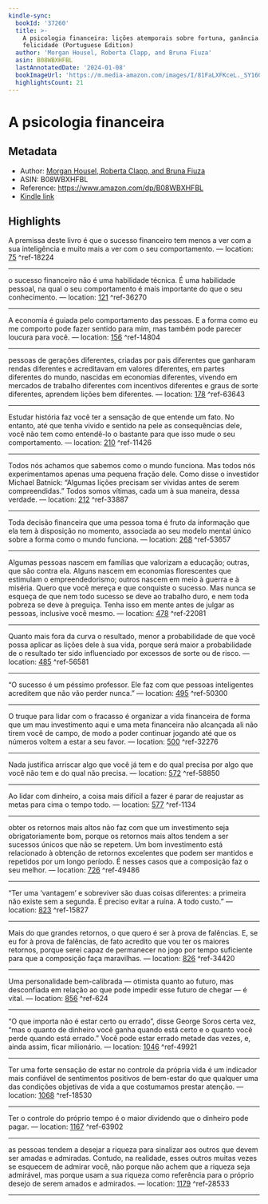 ```yaml
---
kindle-sync:
  bookId: '37260'
  title: >-
    A psicologia financeira: lições atemporais sobre fortuna, ganância e
    felicidade (Portuguese Edition)
  author: 'Morgan Housel, Roberta Clapp, and Bruna Fiuza'
  asin: B08WBXHFBL
  lastAnnotatedDate: '2024-01-08'
  bookImageUrl: 'https://m.media-amazon.com/images/I/81FaLXFKceL._SY160.jpg'
  highlightsCount: 21
---
```

# A psicologia financeira
## Metadata
* Author: [Morgan Housel, Roberta Clapp, and Bruna Fiuza](https://www.amazon.comundefined)
* ASIN: B08WBXHFBL
* Reference: https://www.amazon.com/dp/B08WBXHFBL
* [Kindle link](kindle://book?action=open&asin=B08WBXHFBL)

## Highlights
A premissa deste livro é que o sucesso financeiro tem menos a ver com a sua inteligência e muito mais a ver com o seu comportamento. — location: [75](kindle://book?action=open&asin=B08WBXHFBL&location=75) ^ref-18224

---
o sucesso financeiro não é uma habilidade técnica. É uma habilidade pessoal, na qual o seu comportamento é mais importante do que o seu conhecimento. — location: [121](kindle://book?action=open&asin=B08WBXHFBL&location=121) ^ref-36270

---
A economia é guiada pelo comportamento das pessoas. E a forma como eu me comporto pode fazer sentido para mim, mas também pode parecer loucura para você. — location: [156](kindle://book?action=open&asin=B08WBXHFBL&location=156) ^ref-14804

---
pessoas de gerações diferentes, criadas por pais diferentes que ganharam rendas diferentes e acreditavam em valores diferentes, em partes diferentes do mundo, nascidas em economias diferentes, vivendo em mercados de trabalho diferentes com incentivos diferentes e graus de sorte diferentes, aprendem lições bem diferentes. — location: [178](kindle://book?action=open&asin=B08WBXHFBL&location=178) ^ref-63643

---
Estudar história faz você ter a sensação de que entende um fato. No entanto, até que tenha vivido e sentido na pele as consequências dele, você não tem como entendê-lo o bastante para que isso mude o seu comportamento. — location: [210](kindle://book?action=open&asin=B08WBXHFBL&location=210) ^ref-11426

---
Todos nós achamos que sabemos como o mundo funciona. Mas todos nós experimentamos apenas uma pequena fração dele. Como disse o investidor Michael Batnick: “Algumas lições precisam ser vividas antes de serem compreendidas.” Todos somos vítimas, cada um à sua maneira, dessa verdade. — location: [212](kindle://book?action=open&asin=B08WBXHFBL&location=212) ^ref-33887

---

Toda decisão financeira que uma pessoa toma é fruto da informação que ela tem à disposição no momento, associada ao seu modelo mental único sobre a forma como o mundo funciona. — location: [268](kindle://book?action=open&asin=B08WBXHFBL&location=268) ^ref-53657

---

Algumas pessoas nascem em famílias que valorizam a educação; outras, que são contra ela. Alguns nascem em economias florescentes que estimulam o empreendedorismo; outros nascem em meio à guerra e à miséria. Quero que você mereça e que conquiste o sucesso. Mas nunca se esqueça de que nem todo sucesso se deve ao trabalho duro, e nem toda pobreza se deve à preguiça. Tenha isso em mente antes de julgar as pessoas, inclusive você mesmo. — location: [478](kindle://book?action=open&asin=B08WBXHFBL&location=478) ^ref-22081

---
Quanto mais fora da curva o resultado, menor a probabilidade de que você possa aplicar as lições dele à sua vida, porque será maior a probabilidade de o resultado ter sido influenciado por excessos de sorte ou de risco. — location: [485](kindle://book?action=open&asin=B08WBXHFBL&location=485) ^ref-56581

---
“O sucesso é um péssimo professor. Ele faz com que pessoas inteligentes acreditem que não vão perder nunca.” — location: [495](kindle://book?action=open&asin=B08WBXHFBL&location=495) ^ref-50300

---
O truque para lidar com o fracasso é organizar a vida financeira de forma que um mau investimento aqui e uma meta financeira não alcançada ali não tirem você de campo, de modo a poder continuar jogando até que os números voltem a estar a seu favor. — location: [500](kindle://book?action=open&asin=B08WBXHFBL&location=500) ^ref-32276

---
Nada justifica arriscar algo que você já tem e do qual precisa por algo que você não tem e do qual não precisa. — location: [572](kindle://book?action=open&asin=B08WBXHFBL&location=572) ^ref-58850

---
Ao lidar com dinheiro, a coisa mais difícil a fazer é parar de reajustar as metas para cima o tempo todo. — location: [577](kindle://book?action=open&asin=B08WBXHFBL&location=577) ^ref-1134

---

obter os retornos mais altos não faz com que um investimento seja obrigatoriamente bom, porque os retornos mais altos tendem a ser sucessos únicos que não se repetem. Um bom investimento está relacionado à obtenção de retornos excelentes que podem ser mantidos e repetidos por um longo período. É nesses casos que a composição faz o seu melhor. — location: [726](kindle://book?action=open&asin=B08WBXHFBL&location=726) ^ref-49486

---

“Ter uma ‘vantagem’ e sobreviver são duas coisas diferentes: a primeira não existe sem a segunda. É preciso evitar a ruína. A todo custo.” — location: [823](kindle://book?action=open&asin=B08WBXHFBL&location=823) ^ref-15827

---
Mais do que grandes retornos, o que quero é ser à prova de falências. E, se eu for à prova de falências, de fato acredito que vou ter os maiores retornos, porque serei capaz de permanecer no jogo por tempo suficiente para que a composição faça maravilhas. — location: [826](kindle://book?action=open&asin=B08WBXHFBL&location=826) ^ref-34420

---
Uma personalidade bem-calibrada — otimista quanto ao futuro, mas desconfiada em relação ao que pode impedir esse futuro de chegar — é vital. — location: [856](kindle://book?action=open&asin=B08WBXHFBL&location=856) ^ref-624

---
“O que importa não é estar certo ou errado”, disse George Soros certa vez, “mas o quanto de dinheiro você ganha quando está certo e o quanto você perde quando está errado.” Você pode estar errado metade das vezes, e, ainda assim, ficar milionário. — location: [1046](kindle://book?action=open&asin=B08WBXHFBL&location=1046) ^ref-49921

---

Ter uma forte sensação de estar no controle da própria vida é um indicador mais confiável de sentimentos positivos de bem-estar do que qualquer uma das condições objetivas de vida a que costumamos prestar atenção. — location: [1068](kindle://book?action=open&asin=B08WBXHFBL&location=1068) ^ref-18530

---
Ter o controle do próprio tempo é o maior dividendo que o dinheiro pode pagar. — location: [1167](kindle://book?action=open&asin=B08WBXHFBL&location=1167) ^ref-63902

---

as pessoas tendem a desejar a riqueza para sinalizar aos outros que devem ser amadas e admiradas. Contudo, na realidade, esses outros muitas vezes se esquecem de admirar você, não porque não achem que a riqueza seja admirável, mas porque usam a sua riqueza como referência para o próprio desejo de serem amados e admirados. — location: [1179](kindle://book?action=open&asin=B08WBXHFBL&location=1179) ^ref-28533

---

